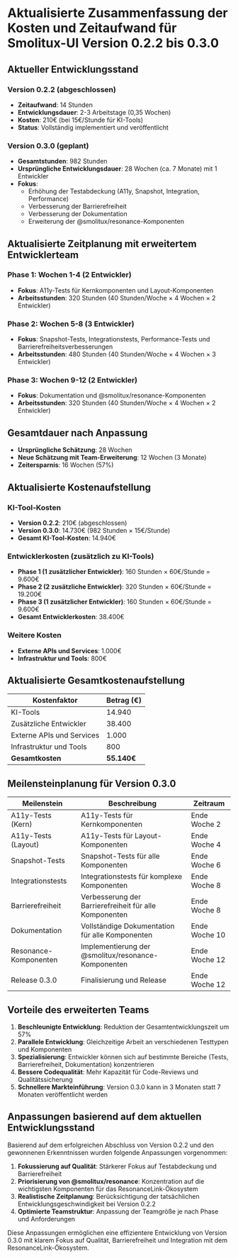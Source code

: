 # Aktualisierte Zusammenfassung der Kosten und Zeitaufwand für Smolitux-UI Version 0.2.2 bis 0.3.0

## Aktueller Entwicklungsstand

### Version 0.2.2 (abgeschlossen)
- **Zeitaufwand**: 14 Stunden
- **Entwicklungsdauer**: 2-3 Arbeitstage (0,35 Wochen)
- **Kosten**: 210€ (bei 15€/Stunde für KI-Tools)
- **Status**: Vollständig implementiert und veröffentlicht

### Version 0.3.0 (geplant)
- **Gesamtstunden**: 982 Stunden
- **Ursprüngliche Entwicklungsdauer**: 28 Wochen (ca. 7 Monate) mit 1 Entwickler
- **Fokus**: 
  - Erhöhung der Testabdeckung (A11y, Snapshot, Integration, Performance)
  - Verbesserung der Barrierefreiheit
  - Verbesserung der Dokumentation
  - Erweiterung der @smolitux/resonance-Komponenten

## Aktualisierte Zeitplanung mit erweitertem Entwicklerteam

### Phase 1: Wochen 1-4 (2 Entwickler)
- **Fokus**: A11y-Tests für Kernkomponenten und Layout-Komponenten
- **Arbeitsstunden**: 320 Stunden (40 Stunden/Woche × 4 Wochen × 2 Entwickler)

### Phase 2: Wochen 5-8 (3 Entwickler)
- **Fokus**: Snapshot-Tests, Integrationstests, Performance-Tests und Barrierefreiheitsverbesserungen
- **Arbeitsstunden**: 480 Stunden (40 Stunden/Woche × 4 Wochen × 3 Entwickler)

### Phase 3: Wochen 9-12 (2 Entwickler)
- **Fokus**: Dokumentation und @smolitux/resonance-Komponenten
- **Arbeitsstunden**: 320 Stunden (40 Stunden/Woche × 4 Wochen × 2 Entwickler)

## Gesamtdauer nach Anpassung
- **Ursprüngliche Schätzung**: 28 Wochen
- **Neue Schätzung mit Team-Erweiterung**: 12 Wochen (3 Monate)
- **Zeitersparnis**: 16 Wochen (57%)

## Aktualisierte Kostenaufstellung

### KI-Tool-Kosten
- **Version 0.2.2**: 210€ (abgeschlossen)
- **Version 0.3.0**: 14.730€ (982 Stunden × 15€/Stunde)
- **Gesamt KI-Tool-Kosten**: 14.940€

### Entwicklerkosten (zusätzlich zu KI-Tools)
- **Phase 1 (1 zusätzlicher Entwickler)**: 160 Stunden × 60€/Stunde = 9.600€
- **Phase 2 (2 zusätzliche Entwickler)**: 320 Stunden × 60€/Stunde = 19.200€
- **Phase 3 (1 zusätzlicher Entwickler)**: 160 Stunden × 60€/Stunde = 9.600€
- **Gesamt Entwicklerkosten**: 38.400€

### Weitere Kosten
- **Externe APIs und Services**: 1.000€
- **Infrastruktur und Tools**: 800€

## Aktualisierte Gesamtkostenaufstellung

| Kostenfaktor | Betrag (€) |
|--------------|------------|
| KI-Tools | 14.940 |
| Zusätzliche Entwickler | 38.400 |
| Externe APIs und Services | 1.000 |
| Infrastruktur und Tools | 800 |
| **Gesamtkosten** | **55.140€** |

## Meilensteinplanung für Version 0.3.0

| Meilenstein | Beschreibung | Zeitraum |
|-------------|--------------|----------|
| A11y-Tests (Kern) | A11y-Tests für Kernkomponenten | Ende Woche 2 |
| A11y-Tests (Layout) | A11y-Tests für Layout-Komponenten | Ende Woche 4 |
| Snapshot-Tests | Snapshot-Tests für alle Komponenten | Ende Woche 6 |
| Integrationstests | Integrationstests für komplexe Komponenten | Ende Woche 8 |
| Barrierefreiheit | Verbesserung der Barrierefreiheit für alle Komponenten | Ende Woche 8 |
| Dokumentation | Vollständige Dokumentation für alle Komponenten | Ende Woche 10 |
| Resonance-Komponenten | Implementierung der @smolitux/resonance-Komponenten | Ende Woche 12 |
| Release 0.3.0 | Finalisierung und Release | Ende Woche 12 |

## Vorteile des erweiterten Teams

1. **Beschleunigte Entwicklung**: Reduktion der Gesamtentwicklungszeit um 57%
2. **Parallele Entwicklung**: Gleichzeitige Arbeit an verschiedenen Testtypen und Komponenten
3. **Spezialisierung**: Entwickler können sich auf bestimmte Bereiche (Tests, Barrierefreiheit, Dokumentation) konzentrieren
4. **Bessere Codequalität**: Mehr Kapazität für Code-Reviews und Qualitätssicherung
5. **Schnellere Markteinführung**: Version 0.3.0 kann in 3 Monaten statt 7 Monaten veröffentlicht werden

## Anpassungen basierend auf dem aktuellen Entwicklungsstand

Basierend auf dem erfolgreichen Abschluss von Version 0.2.2 und den gewonnenen Erkenntnissen wurden folgende Anpassungen vorgenommen:

1. **Fokussierung auf Qualität**: Stärkerer Fokus auf Testabdeckung und Barrierefreiheit
2. **Priorisierung von @smolitux/resonance**: Konzentration auf die wichtigsten Komponenten für das ResonanceLink-Ökosystem
3. **Realistische Zeitplanung**: Berücksichtigung der tatsächlichen Entwicklungsgeschwindigkeit bei Version 0.2.2
4. **Optimierte Teamstruktur**: Anpassung der Teamgröße je nach Phase und Anforderungen

Diese Anpassungen ermöglichen eine effizientere Entwicklung von Version 0.3.0 mit klarem Fokus auf Qualität, Barrierefreiheit und Integration mit dem ResonanceLink-Ökosystem.
